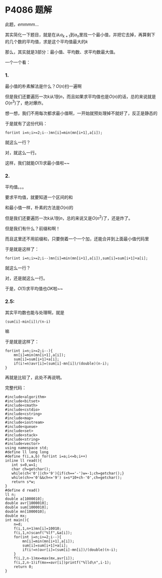 # P4086 题解

此题，$emmmm...$

其实简化一下题目，就是在从$a_{k+1}$到$a_n$里找一个最小值，并把它去掉，再算剩下的几个数的平均值，求是这个平均值最大的$k$

那么，其实就是$3$部分：最小值、平均数、求平均数最大值。

一个一个看：

### $1.$

最小值的朴素解法是什么？$O(n)$扫一遍啊

但是我们还要遍历一次$k$从$1$到$n$，而且如果求平均值也是$O(n)$的话，总的来说就是$O(n^3)$了，绝对爆炸。

想一想，我们不用每次都求最小值啊，一开始就预处理掉不就好了，反正是静态的

于是就有了这份代码：

```
for(int i=n;i>=2;i--)mn[i]=min(mn[i+1],a[i]);
```
就这么一行？

对，就这么一行。

这样，我们就能$O(1)$求最小值啦~~

### $2.$

平均值。。。

要求平均值，就要知道一个区间的和

和最小值一样，朴素的方法是$O(n)$的

但是我们还要遍历一次$k$从$1$到$n$，总的来说又是$O(n^2)$了，还是炸了。

但是我们有什么？前缀和啊！

而且这里还不用前缀和，只要倒着一个一个加，还能合并到上面最小值代码里

于是就是这样了：

```
for(int i=n;i>=2;i--)mn[i]=min(mn[i+1],a[i]),sum[i]=sum[i+1]+a[i];
```
就这么一行？

对，还是就这么一行。

于是，$O(1)$求平均值也$OK$啦~~

### $2.5:$

其实平均数也能与处理啊，就是

```
(sum[i]-min[i])/(n-i)
```
嘛

于是就是这样了：

```
for(int i=n;i>=2;i--){
    mn[i]=min(mn[i+1],a[i]);
    sum[i]=sum[i+1]+a[i];
    if(i!=n)avr[i]=(sum[i]-mn[i])/(double)(n-i);
}
```
再就是比较了，此处不再说明。

完整代码：

```
#include<algorithm>
#include<bitset>
#include<cmath>
#include<cstdio>
#include<cstring>
#include<map>
#include<iostream>
#include<queue>
#include<set>
#include<stack>
#include<string>
#include<vector>
using namespace std;
#define ll long long
#define f(i,a,b) for(int i=a;i<=b;i++)
inline ll read(){
   int s=0,w=1;
   char ch=getchar();
   while(ch<'0'||ch>'9'){if(ch=='-')w=-1;ch=getchar();}
   while(ch>='0'&&ch<='9') s=s*10+ch-'0',ch=getchar();
   return s*w;
}
#define d read()
ll n;
double a[1000010];
double avr[1000010];
double sum[1000010];
double mn[1000010];
double mx;
int main(){
	n=d;
	f(i,1,n+1)mn[i]=10010;
	f(i,1,n)scanf("%lf",&a[i]);
	for(int i=n;i>=2;i--){
		mn[i]=min(mn[i+1],a[i]);
		sum[i]=sum[i+1]+a[i];
		if(i!=n)avr[i]=(sum[i]-mn[i])/(double)(n-i);
	}
	f(i,2,n-1)mx=max(mx,avr[i]);
	f(i,2,n-1)if(mx==avr[i])printf("%lld\n",i-1);
	return 0;
}
```
